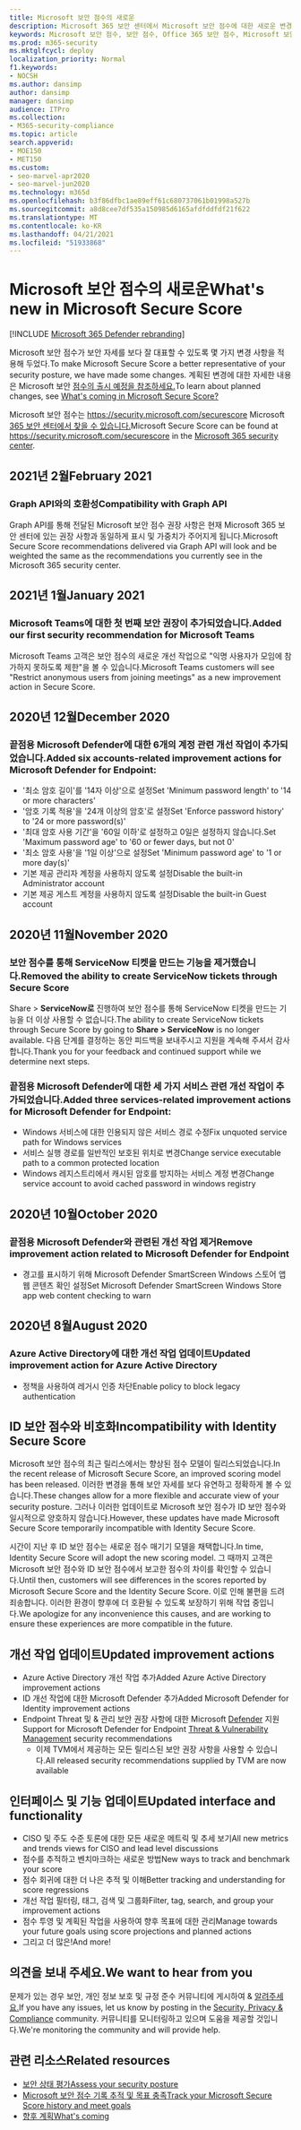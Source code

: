 ```yaml
---
title: Microsoft 보안 점수의 새로운
description: Microsoft 365 보안 센터에서 Microsoft 보안 점수에 대한 새로운 변경 내용에 대해 설명
keywords: Microsoft 보안 점수, 보안 점수, Office 365 보안 점수, Microsoft 보안 점수, Microsoft 365 보안 센터
ms.prod: m365-security
ms.mktglfcycl: deploy
localization_priority: Normal
f1.keywords:
- NOCSH
ms.author: dansimp
author: dansimp
manager: dansimp
audience: ITPro
ms.collection:
- M365-security-compliance
ms.topic: article
search.appverid:
- MOE150
- MET150
ms.custom:
- seo-marvel-apr2020
- seo-marvel-jun2020
ms.technology: m365d
ms.openlocfilehash: b3f86dfbc1ae89eff61c680737061b01998a527b
ms.sourcegitcommit: a8d8cee7df535a150985d6165afdfddfdf21f622
ms.translationtype: MT
ms.contentlocale: ko-KR
ms.lasthandoff: 04/21/2021
ms.locfileid: "51933868"
---
```

# <a name="whats-new-in-microsoft-secure-score"></a><span data-ttu-id="d441e-104">Microsoft 보안 점수의 새로운</span><span class="sxs-lookup"><span data-stu-id="d441e-104">What's new in Microsoft Secure Score</span></span>

[!INCLUDE [Microsoft 365 Defender rebranding](../includes/microsoft-defender.md)]

<span data-ttu-id="d441e-105">Microsoft 보안 점수가 보안 자세를 보다 잘 대표할 수 있도록 몇 가지 변경 사항을 적용해 두었다.</span><span class="sxs-lookup"><span data-stu-id="d441e-105">To make Microsoft Secure Score a better representative of your security posture, we have made some changes.</span></span> <span data-ttu-id="d441e-106">계획된 변경에 대한 자세한 내용은 Microsoft 보안 [점수의 출시 예정을 참조하세요.](microsoft-secure-score-whats-coming.md)</span><span class="sxs-lookup"><span data-stu-id="d441e-106">To learn about planned changes, see [What's coming in Microsoft Secure Score?](microsoft-secure-score-whats-coming.md)</span></span>

<span data-ttu-id="d441e-107">Microsoft 보안 점수는 https://security.microsoft.com/securescore Microsoft [365 보안 센터에서 찾을 수 있습니다.](overview-security-center.md)</span><span class="sxs-lookup"><span data-stu-id="d441e-107">Microsoft Secure Score can be found at https://security.microsoft.com/securescore in the [Microsoft 365 security center](overview-security-center.md).</span></span>
    
## <a name="february-2021"></a><span data-ttu-id="d441e-108">2021년 2월</span><span class="sxs-lookup"><span data-stu-id="d441e-108">February 2021</span></span>

### <a name="compatibility-with-graph-api"></a><span data-ttu-id="d441e-109">Graph API와의 호환성</span><span class="sxs-lookup"><span data-stu-id="d441e-109">Compatibility with Graph API</span></span>

<span data-ttu-id="d441e-110">Graph API를 통해 전달된 Microsoft 보안 점수 권장 사항은 현재 Microsoft 365 보안 센터에 있는 권장 사항과 동일하게 표시 및 가중치가 주어지게 됩니다.</span><span class="sxs-lookup"><span data-stu-id="d441e-110">Microsoft Secure Score recommendations delivered via Graph API will look and be weighted the same as the recommendations you currently see in the Microsoft 365 security center.</span></span>

## <a name="january-2021"></a><span data-ttu-id="d441e-111">2021년 1월</span><span class="sxs-lookup"><span data-stu-id="d441e-111">January 2021</span></span>

### <a name="added-our-first-security-recommendation-for-microsoft-teams"></a><span data-ttu-id="d441e-112">Microsoft Teams에 대한 첫 번째 보안 권장이 추가되었습니다.</span><span class="sxs-lookup"><span data-stu-id="d441e-112">Added our first security recommendation for Microsoft Teams</span></span>

<span data-ttu-id="d441e-113">Microsoft Teams 고객은 보안 점수의 새로운 개선 작업으로 "익명 사용자가 모임에 참가하지 못하도록 제한"을 볼 수 있습니다.</span><span class="sxs-lookup"><span data-stu-id="d441e-113">Microsoft Teams customers will see "Restrict anonymous users from joining meetings" as a new improvement action in Secure Score.</span></span>

## <a name="december-2020"></a><span data-ttu-id="d441e-114">2020년 12월</span><span class="sxs-lookup"><span data-stu-id="d441e-114">December 2020</span></span>

### <a name="added-six-accounts-related-improvement-actions-for-microsoft-defender-for-endpoint"></a><span data-ttu-id="d441e-115">끝점용 Microsoft Defender에 대한 6개의 계정 관련 개선 작업이 추가되었습니다.</span><span class="sxs-lookup"><span data-stu-id="d441e-115">Added six accounts-related improvement actions for Microsoft Defender for Endpoint:</span></span>

- <span data-ttu-id="d441e-116">'최소 암호 길이'를 '14자 이상'으로 설정</span><span class="sxs-lookup"><span data-stu-id="d441e-116">Set 'Minimum password length' to '14 or more characters'</span></span>
- <span data-ttu-id="d441e-117">'암호 기록 적용'을 '24개 이상의 암호'로 설정</span><span class="sxs-lookup"><span data-stu-id="d441e-117">Set 'Enforce password history' to '24 or more password(s)'</span></span>
- <span data-ttu-id="d441e-118">'최대 암호 사용 기간'을 '60일 이하'로 설정하고 0일은 설정하지 않습니다.</span><span class="sxs-lookup"><span data-stu-id="d441e-118">Set 'Maximum password age' to '60 or fewer days, but not 0'</span></span>
- <span data-ttu-id="d441e-119">'최소 암호 사용'을 '1일 이상'으로 설정</span><span class="sxs-lookup"><span data-stu-id="d441e-119">Set 'Minimum password age' to '1 or more day(s)'</span></span>
- <span data-ttu-id="d441e-120">기본 제공 관리자 계정을 사용하지 않도록 설정</span><span class="sxs-lookup"><span data-stu-id="d441e-120">Disable the built-in Administrator account</span></span>
- <span data-ttu-id="d441e-121">기본 제공 게스트 계정을 사용하지 않도록 설정</span><span class="sxs-lookup"><span data-stu-id="d441e-121">Disable the built-in Guest account</span></span>

## <a name="november-2020"></a><span data-ttu-id="d441e-122">2020년 11월</span><span class="sxs-lookup"><span data-stu-id="d441e-122">November 2020</span></span>

### <a name="removed-the-ability-to-create-servicenow-tickets-through-secure-score"></a><span data-ttu-id="d441e-123">보안 점수를 통해 ServiceNow 티켓을 만드는 기능을 제거했습니다.</span><span class="sxs-lookup"><span data-stu-id="d441e-123">Removed the ability to create ServiceNow tickets through Secure Score</span></span> 

<span data-ttu-id="d441e-124">Share > **ServiceNow로** 진행하여 보안 점수를 통해 ServiceNow 티켓을 만드는 기능을 더 이상 사용할 수 없습니다.</span><span class="sxs-lookup"><span data-stu-id="d441e-124">The ability to create ServiceNow tickets through Secure Score by going to **Share > ServiceNow** is no longer available.</span></span> <span data-ttu-id="d441e-125">다음 단계를 결정하는 동안 피드백을 보내주시고 지원을 계속해 주셔서 감사합니다.</span><span class="sxs-lookup"><span data-stu-id="d441e-125">Thank you for your feedback and continued support while we determine next steps.</span></span>

### <a name="added-three-services-related-improvement-actions-for-microsoft-defender-for-endpoint"></a><span data-ttu-id="d441e-126">끝점용 Microsoft Defender에 대한 세 가지 서비스 관련 개선 작업이 추가되었습니다.</span><span class="sxs-lookup"><span data-stu-id="d441e-126">Added three services-related improvement actions for Microsoft Defender for Endpoint:</span></span>

- <span data-ttu-id="d441e-127">Windows 서비스에 대한 인용되지 않은 서비스 경로 수정</span><span class="sxs-lookup"><span data-stu-id="d441e-127">Fix unquoted service path for Windows services</span></span>
- <span data-ttu-id="d441e-128">서비스 실행 경로를 일반적인 보호된 위치로 변경</span><span class="sxs-lookup"><span data-stu-id="d441e-128">Change service executable path to a common protected location</span></span>
- <span data-ttu-id="d441e-129">Windows 레지스트리에서 캐시된 암호를 방지하는 서비스 계정 변경</span><span class="sxs-lookup"><span data-stu-id="d441e-129">Change service account to avoid cached password in windows registry</span></span>

## <a name="october-2020"></a><span data-ttu-id="d441e-130">2020년 10월</span><span class="sxs-lookup"><span data-stu-id="d441e-130">October 2020</span></span>

### <a name="remove-improvement-action-related-to-microsoft-defender-for-endpoint"></a><span data-ttu-id="d441e-131">끝점용 Microsoft Defender와 관련된 개선 작업 제거</span><span class="sxs-lookup"><span data-stu-id="d441e-131">Remove improvement action related to Microsoft Defender for Endpoint</span></span>

- <span data-ttu-id="d441e-132">경고를 표시하기 위해 Microsoft Defender SmartScreen Windows 스토어 앱 웹 콘텐츠 확인 설정</span><span class="sxs-lookup"><span data-stu-id="d441e-132">Set Microsoft Defender SmartScreen Windows Store app web content checking to warn</span></span>

## <a name="august-2020"></a><span data-ttu-id="d441e-133">2020년 8월</span><span class="sxs-lookup"><span data-stu-id="d441e-133">August 2020</span></span>

### <a name="updated-improvement-action-for-azure-active-directory"></a><span data-ttu-id="d441e-134">Azure Active Directory에 대한 개선 작업 업데이트</span><span class="sxs-lookup"><span data-stu-id="d441e-134">Updated improvement action for Azure Active Directory</span></span>

- <span data-ttu-id="d441e-135">정책을 사용하여 레거시 인증 차단</span><span class="sxs-lookup"><span data-stu-id="d441e-135">Enable policy to block legacy authentication</span></span>

## <a name="incompatibility-with-identity-secure-score"></a><span data-ttu-id="d441e-136">ID 보안 점수와 비호화</span><span class="sxs-lookup"><span data-stu-id="d441e-136">Incompatibility with Identity Secure Score</span></span>

<span data-ttu-id="d441e-137">Microsoft 보안 점수의 최근 릴리스에서는 향상된 점수 모델이 릴리스되었습니다.</span><span class="sxs-lookup"><span data-stu-id="d441e-137">In the recent release of Microsoft Secure Score, an improved scoring model has been released.</span></span> <span data-ttu-id="d441e-138">이러한 변경을 통해 보안 자세를 보다 유연하고 정확하게 볼 수 있습니다.</span><span class="sxs-lookup"><span data-stu-id="d441e-138">These changes allow for a more flexible and accurate view of your security posture.</span></span> <span data-ttu-id="d441e-139">그러나 이러한 업데이트로 Microsoft 보안 점수가 ID 보안 점수와 일시적으로 양호하지 않습니다.</span><span class="sxs-lookup"><span data-stu-id="d441e-139">However, these updates have made Microsoft Secure Score temporarily incompatible with Identity Secure Score.</span></span>

<span data-ttu-id="d441e-140">시간이 지난 후 ID 보안 점수는 새로운 점수 매기기 모델을 채택합니다.</span><span class="sxs-lookup"><span data-stu-id="d441e-140">In time, Identity Secure Score will adopt the new scoring model.</span></span> <span data-ttu-id="d441e-141">그 때까지 고객은 Microsoft 보안 점수와 ID 보안 점수에서 보고한 점수의 차이를 확인할 수 있습니다.</span><span class="sxs-lookup"><span data-stu-id="d441e-141">Until then, customers will see differences in the scores reported by Microsoft Secure Score and the Identity Secure Score.</span></span> <span data-ttu-id="d441e-142">이로 인해 불편을 드려 죄송합니다. 이러한 환경이 향후에 더 호환될 수 있도록 보장하기 위해 작업 중입니다.</span><span class="sxs-lookup"><span data-stu-id="d441e-142">We apologize for any inconvenience this causes, and are working to ensure these experiences are more compatible in the future.</span></span>

## <a name="updated-improvement-actions"></a><span data-ttu-id="d441e-143">개선 작업 업데이트</span><span class="sxs-lookup"><span data-stu-id="d441e-143">Updated improvement actions</span></span>

- <span data-ttu-id="d441e-144">Azure Active Directory 개선 작업 추가</span><span class="sxs-lookup"><span data-stu-id="d441e-144">Added Azure Active Directory improvement actions</span></span>
- <span data-ttu-id="d441e-145">ID 개선 작업에 대한 Microsoft Defender 추가</span><span class="sxs-lookup"><span data-stu-id="d441e-145">Added Microsoft Defender for Identity improvement actions</span></span>
- <span data-ttu-id="d441e-146">Endpoint Threat 및 & 관리 보안 권장 사항에 대한 Microsoft [Defender](/windows/security/threat-protection/microsoft-defender-atp/next-gen-threat-and-vuln-mgt) 지원</span><span class="sxs-lookup"><span data-stu-id="d441e-146">Support for Microsoft Defender for Endpoint [Threat & Vulnerability Management](/windows/security/threat-protection/microsoft-defender-atp/next-gen-threat-and-vuln-mgt) security recommendations</span></span>
    - <span data-ttu-id="d441e-147">이제 TVM에서 제공하는 모든 릴리스된 보안 권장 사항을 사용할 수 있습니다.</span><span class="sxs-lookup"><span data-stu-id="d441e-147">All released security recommendations supplied by TVM are now available</span></span>

## <a name="updated-interface-and-functionality"></a><span data-ttu-id="d441e-148">인터페이스 및 기능 업데이트</span><span class="sxs-lookup"><span data-stu-id="d441e-148">Updated interface and functionality</span></span>

* <span data-ttu-id="d441e-149">CISO 및 주도 수준 토론에 대한 모든 새로운 메트릭 및 추세 보기</span><span class="sxs-lookup"><span data-stu-id="d441e-149">All new metrics and trends views for CISO and lead level discussions</span></span>
* <span data-ttu-id="d441e-150">점수를 추적하고 벤치마크하는 새로운 방법</span><span class="sxs-lookup"><span data-stu-id="d441e-150">New ways to track and benchmark your score</span></span>
* <span data-ttu-id="d441e-151">점수 회귀에 대한 더 나은 추적 및 이해</span><span class="sxs-lookup"><span data-stu-id="d441e-151">Better tracking and understanding for score regressions</span></span>
* <span data-ttu-id="d441e-152">개선 작업 필터링, 태그, 검색 및 그룹화</span><span class="sxs-lookup"><span data-stu-id="d441e-152">Filter, tag, search, and group your improvement actions</span></span>
* <span data-ttu-id="d441e-153">점수 투영 및 계획된 작업을 사용하여 향후 목표에 대한 관리</span><span class="sxs-lookup"><span data-stu-id="d441e-153">Manage towards your future goals using score projections and planned actions</span></span>
* <span data-ttu-id="d441e-154">그리고 더 많은!</span><span class="sxs-lookup"><span data-stu-id="d441e-154">And more!</span></span>

## <a name="we-want-to-hear-from-you"></a><span data-ttu-id="d441e-155">의견을 보내 주세요.</span><span class="sxs-lookup"><span data-stu-id="d441e-155">We want to hear from you</span></span>

<span data-ttu-id="d441e-156">문제가 있는 경우 보안, 개인 정보 보호 및 규정 준수 커뮤니티에 게시하여 & [알려주세요.](https://techcommunity.microsoft.com/t5/Security-Privacy-Compliance/bd-p/security_privacy)</span><span class="sxs-lookup"><span data-stu-id="d441e-156">If you have any issues, let us know by posting in the [Security, Privacy & Compliance](https://techcommunity.microsoft.com/t5/Security-Privacy-Compliance/bd-p/security_privacy) community.</span></span> <span data-ttu-id="d441e-157">커뮤니티를 모니터링하고 있으며 도움을 제공할 것입니다.</span><span class="sxs-lookup"><span data-stu-id="d441e-157">We're monitoring the community and will provide help.</span></span>

## <a name="related-resources"></a><span data-ttu-id="d441e-158">관련 리소스</span><span class="sxs-lookup"><span data-stu-id="d441e-158">Related resources</span></span>

- [<span data-ttu-id="d441e-159">보안 상태 평가</span><span class="sxs-lookup"><span data-stu-id="d441e-159">Assess your security posture</span></span>](microsoft-secure-score-improvement-actions.md)
- [<span data-ttu-id="d441e-160">Microsoft 보안 점수 기록 추적 및 목표 충족</span><span class="sxs-lookup"><span data-stu-id="d441e-160">Track your Microsoft Secure Score history and meet goals</span></span>](microsoft-secure-score-history-metrics-trends.md)
- [<span data-ttu-id="d441e-161">향후 계획</span><span class="sxs-lookup"><span data-stu-id="d441e-161">What's coming</span></span>](microsoft-secure-score-whats-coming.md)